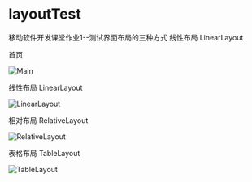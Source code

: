 # layoutTest
移动软件开发课堂作业1--测试界面布局的三种方式
线性布局 LinearLayout

首页

![Main](http://img.blog.csdn.net/20170301120039084?watermark/2/text/aHR0cDovL2Jsb2cuY3Nkbi5uZXQvRUEwNDIx/font/5a6L5L2T/fontsize/400/fill/I0JBQkFCMA==/dissolve/70/gravity/SouthEast)

线性布局 LinearLayout

![LinearLayout](http://img.blog.csdn.net/20170307163323219?watermark/2/text/aHR0cDovL2Jsb2cuY3Nkbi5uZXQvRUEwNDIx/font/5a6L5L2T/fontsize/400/fill/I0JBQkFCMA==/dissolve/70/gravity/SouthEast)

相对布局 RelativeLayout

![RelativeLayout](http://img.blog.csdn.net/20170307163112334?watermark/2/text/aHR0cDovL2Jsb2cuY3Nkbi5uZXQvRUEwNDIx/font/5a6L5L2T/fontsize/400/fill/I0JBQkFCMA==/dissolve/70/gravity/SouthEast)

表格布局 TableLayout

![TableLayout](http://img.blog.csdn.net/20170302191251940?watermark/2/text/aHR0cDovL2Jsb2cuY3Nkbi5uZXQvRUEwNDIx/font/5a6L5L2T/fontsize/400/fill/I0JBQkFCMA==/dissolve/70/gravity/SouthEast)
